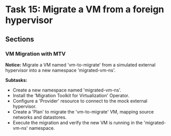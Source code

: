 # Task 15: Migrate a VM from a foreign hypervisor

## Sections

### VM Migration with MTV

**Notice:** Migrate a VM named 'vm-to-migrate' from a simulated external hypervisor into a new namespace 'migrated-vm-ns'.

**Subtasks:**
- Create a new namespace named 'migrated-vm-ns'.
- Install the 'Migration Toolkit for Virtualization' Operator.
- Configure a 'Provider' resource to connect to the mock external hypervisor.
- Create a 'Plan' to migrate the 'vm-to-migrate' VM, mapping source networks and datastores.
- Execute the migration and verify the new VM is running in the 'migrated-vm-ns' namespace.